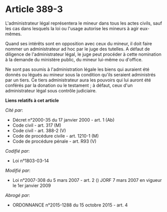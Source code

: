 # Article 389-3

L'administrateur légal représentera le mineur dans tous les actes civils, sauf les cas dans lesquels la loi ou l'usage
autorise les mineurs à agir eux-mêmes.

Quand ses intérêts sont en opposition avec ceux du mineur, il doit faire nommer un administrateur ad hoc par le juge des
tutelles. A défaut de diligence de l'administrateur légal, le juge peut procéder à cette nomination à la demande du ministère
public, du mineur lui-même ou d'office.

Ne sont pas soumis à l'administration légale les biens qui auraient été donnés ou légués au mineur sous la condition qu'ils
seraient administrés par un tiers. Ce tiers administrateur aura les pouvoirs qui lui auront été conférés par la donation ou
le testament ; à défaut, ceux d'un administrateur légal sous contrôle judiciaire.

**Liens relatifs à cet article**

_Cité par_:

  - Décret n°2000-35 du 17 janvier 2000 - art. 1 (Ab)
  - Code civil - art. 317 (M)
  - Code civil - art. 388-2 (V)
  - Code de procédure civile - art. 1210-1 (M)
  - Code de procédure pénale - art. R93 (V)

_Codifié par_:

  - Loi n°1803-03-14

_Modifié par_:

  - Loi n°2007-308 du 5 mars 2007 - art. 2 () JORF 7 mars 2007 en vigueur le 1er janvier 2009

_Abrogé par_:

  - ORDONNANCE n°2015-1288 du 15 octobre 2015 - art. 4
